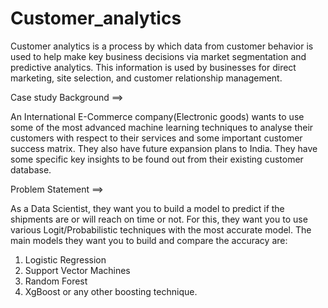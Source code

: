 # Customer_analytics

Customer analytics is a process by which data from customer behavior is used to help make key business decisions via market segmentation and predictive analytics. 
This information is used by businesses for direct marketing, site selection, and customer relationship management.

Case study Background ==>

An International E-Commerce company(Electronic goods) wants to use some of the most advanced machine learning techniques to analyse their customers with respect to their services and some important customer success matrix. 
They also have future expansion plans to India.
They have some specific key insights to be found out from their existing customer database.

Problem Statement ==>

As a Data Scientist, they want you to build a model to predict if the shipments are or will reach on time or not. 
For this, they want you to use various Logit/Probabilistic techniques with the most accurate model. 
The main models they want you to build and compare the accuracy are:
1. Logistic Regression
2. Support Vector Machines 
3. Random Forest 
4. XgBoost or any other boosting technique.

